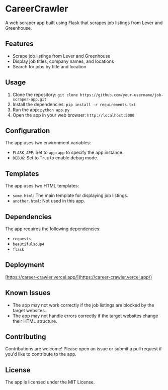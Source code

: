 # CareerCrawler

A web scraper app built using Flask that scrapes job listings from Lever and Greenhouse.

## Features

* Scrape job listings from Lever and Greenhouse
* Display job titles, company names, and locations
* Search for jobs by title and location

## Usage

1. Clone the repository: `git clone https://github.com/your-username/job-scraper-app.git`
2. Install the dependencies: `pip install -r requirements.txt`
3. Run the app: `python app.py`
4. Open the app in your web browser: `http://localhost:5000`

## Configuration

The app uses two environment variables:

* `FLASK_APP`: Set to `app:app` to specify the app instance.
* `DEBUG`: Set to `True` to enable debug mode.

## Templates

The app uses two HTML templates:

* `some.html`: The main template for displaying job listings.
* `another.html`: Not used in this app.

## Dependencies

The app requires the following dependencies:

* `requests`
* `beautifulsoup4`
* `flask`

## Deployment

[https://career-crawler.vercel.app/](https://career-crawler.vercel.app/)

## Known Issues

* The app may not work correctly if the job listings are blocked by the target websites.
* The app may not handle errors correctly if the target websites change their HTML structure.

## Contributing

Contributions are welcome! Please open an issue or submit a pull request if you'd like to contribute to the app.

## License

The app is licensed under the MIT License. 
